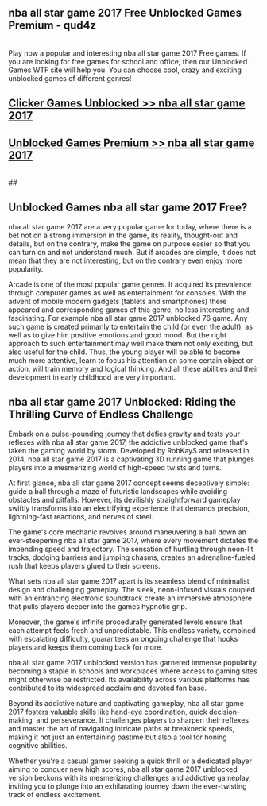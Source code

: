 ## nba all star game 2017 Free Unblocked Games Premium - qud4z <br>
<br>
Play now a popular and interesting nba all star game 2017 Free games. If you are looking for free games for school and office, then our Unblocked Games WTF site will help you. You can choose cool, crazy and exciting unblocked games of different genres!


##  [Clicker Games Unblocked >> nba all star game 2017](http://freeplayer.one?title=nba_all_star_game_2017&ref=04)

##  [Unblocked Games Premium >> nba all star game 2017](http://freeplayer.one?title=nba_all_star_game_2017&ref=04)
  <br>
  ##



## Unblocked Games nba all star game 2017 Free?

nba all star game 2017 are a very popular game for today, where there is a bet not on a strong immersion in the game, its reality, thought-out and details, but on the contrary, make the game on purpose easier so that you can turn on and not understand much. But if arcades are simple, it does not mean that they are not interesting, but on the contrary even enjoy more popularity.

Arcade is one of the most popular game genres. It acquired its prevalence through computer games as well as entertainment for consoles. With the advent of mobile modern gadgets (tablets and smartphones) there appeared and corresponding games of this genre, no less interesting and fascinating. For example nba all star game 2017 unblocked 76 game. Any such game is created primarily to entertain the child (or even the adult), as well as to give him positive emotions and good mood. But the right approach to such entertainment may well make them not only exciting, but also useful for the child. Thus, the young player will be able to become much more attentive, learn to focus his attention on some certain object or action, will train memory and logical thinking. And all these abilities and their development in early childhood are very important.

##  nba all star game 2017 Unblocked: Riding the Thrilling Curve of Endless Challenge

Embark on a pulse-pounding journey that defies gravity and tests your reflexes with nba all star game 2017, the addictive unblocked game that's taken the gaming world by storm. Developed by RobKayS and released in 2014, nba all star game 2017 is a captivating 3D running game that plunges players into a mesmerizing world of high-speed twists and turns.

At first glance, nba all star game 2017 concept seems deceptively simple: guide a ball through a maze of futuristic landscapes while avoiding obstacles and pitfalls. However, its devilishly straightforward gameplay swiftly transforms into an electrifying experience that demands precision, lightning-fast reactions, and nerves of steel.

The game's core mechanic revolves around maneuvering a ball down an ever-steepening nba all star game 2017, where every movement dictates the impending speed and trajectory. The sensation of hurtling through neon-lit tracks, dodging barriers and jumping chasms, creates an adrenaline-fueled rush that keeps players glued to their screens.

What sets nba all star game 2017 apart is its seamless blend of minimalist design and challenging gameplay. The sleek, neon-infused visuals coupled with an entrancing electronic soundtrack create an immersive atmosphere that pulls players deeper into the games hypnotic grip.

Moreover, the game's infinite procedurally generated levels ensure that each attempt feels fresh and unpredictable. This endless variety, combined with escalating difficulty, guarantees an ongoing challenge that hooks players and keeps them coming back for more.

nba all star game 2017 unblocked version has garnered immense popularity, becoming a staple in schools and workplaces where access to gaming sites might otherwise be restricted. Its availability across various platforms has contributed to its widespread acclaim and devoted fan base.

Beyond its addictive nature and captivating gameplay, nba all star game 2017 fosters valuable skills like hand-eye coordination, quick decision-making, and perseverance. It challenges players to sharpen their reflexes and master the art of navigating intricate paths at breakneck speeds, making it not just an entertaining pastime but also a tool for honing cognitive abilities.

Whether you're a casual gamer seeking a quick thrill or a dedicated player aiming to conquer new high scores, nba all star game 2017 unblocked version beckons with its mesmerizing challenges and addictive gameplay, inviting you to plunge into an exhilarating journey down the ever-twisting track of endless excitement.